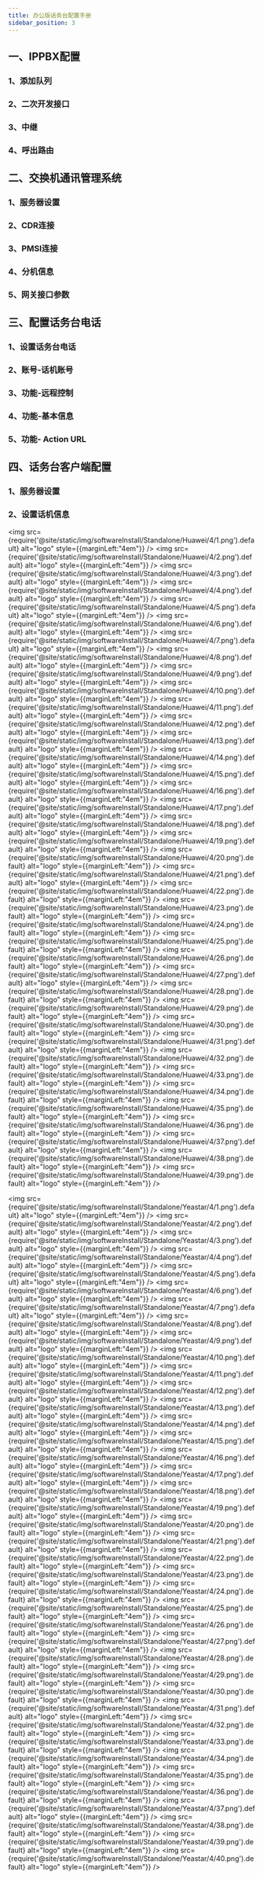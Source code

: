 ```yaml
---
title: 办公版话务台配置手册
sidebar_position: 3
---
```



## 一、IPPBX配置
### 1、添加队列
### 2、二次开发接口
### 3、中继
### 4、呼出路由



## 二、交换机通讯管理系统
### 1、服务器设置
### 2、CDR连接
### 3、PMSI连接
### 4、分机信息
### 5、网关接口参数


## 三、配置话务台电话
### 1、设置话务台电话
### 2、账号-话机账号
### 3、功能-远程控制
### 4、功能-基本信息
### 5、功能- Action URL


## 四、话务台客户端配置
### 1、服务器设置
### 2、设置话机信息







<img src={require('@site/static/img/softwareInstall/Standalone/Huawei/4/1.png').default} alt="logo" style={{marginLeft:"4em"}} />
<img src={require('@site/static/img/softwareInstall/Standalone/Huawei/4/2.png').default} alt="logo" style={{marginLeft:"4em"}} />
<img src={require('@site/static/img/softwareInstall/Standalone/Huawei/4/3.png').default} alt="logo" style={{marginLeft:"4em"}} />
<img src={require('@site/static/img/softwareInstall/Standalone/Huawei/4/4.png').default} alt="logo" style={{marginLeft:"4em"}} />
<img src={require('@site/static/img/softwareInstall/Standalone/Huawei/4/5.png').default} alt="logo" style={{marginLeft:"4em"}} />
<img src={require('@site/static/img/softwareInstall/Standalone/Huawei/4/6.png').default} alt="logo" style={{marginLeft:"4em"}} />
<img src={require('@site/static/img/softwareInstall/Standalone/Huawei/4/7.png').default} alt="logo" style={{marginLeft:"4em"}} />
<img src={require('@site/static/img/softwareInstall/Standalone/Huawei/4/8.png').default} alt="logo" style={{marginLeft:"4em"}} />
<img src={require('@site/static/img/softwareInstall/Standalone/Huawei/4/9.png').default} alt="logo" style={{marginLeft:"4em"}} />
<img src={require('@site/static/img/softwareInstall/Standalone/Huawei/4/10.png').default} alt="logo" style={{marginLeft:"4em"}} />
<img src={require('@site/static/img/softwareInstall/Standalone/Huawei/4/11.png').default} alt="logo" style={{marginLeft:"4em"}} />
<img src={require('@site/static/img/softwareInstall/Standalone/Huawei/4/12.png').default} alt="logo" style={{marginLeft:"4em"}} />
<img src={require('@site/static/img/softwareInstall/Standalone/Huawei/4/13.png').default} alt="logo" style={{marginLeft:"4em"}} />
<img src={require('@site/static/img/softwareInstall/Standalone/Huawei/4/14.png').default} alt="logo" style={{marginLeft:"4em"}} />
<img src={require('@site/static/img/softwareInstall/Standalone/Huawei/4/15.png').default} alt="logo" style={{marginLeft:"4em"}} />
<img src={require('@site/static/img/softwareInstall/Standalone/Huawei/4/16.png').default} alt="logo" style={{marginLeft:"4em"}} />
<img src={require('@site/static/img/softwareInstall/Standalone/Huawei/4/17.png').default} alt="logo" style={{marginLeft:"4em"}} />
<img src={require('@site/static/img/softwareInstall/Standalone/Huawei/4/18.png').default} alt="logo" style={{marginLeft:"4em"}} />
<img src={require('@site/static/img/softwareInstall/Standalone/Huawei/4/19.png').default} alt="logo" style={{marginLeft:"4em"}} />
<img src={require('@site/static/img/softwareInstall/Standalone/Huawei/4/20.png').default} alt="logo" style={{marginLeft:"4em"}} />
<img src={require('@site/static/img/softwareInstall/Standalone/Huawei/4/21.png').default} alt="logo" style={{marginLeft:"4em"}} />
<img src={require('@site/static/img/softwareInstall/Standalone/Huawei/4/22.png').default} alt="logo" style={{marginLeft:"4em"}} />
<img src={require('@site/static/img/softwareInstall/Standalone/Huawei/4/23.png').default} alt="logo" style={{marginLeft:"4em"}} />
<img src={require('@site/static/img/softwareInstall/Standalone/Huawei/4/24.png').default} alt="logo" style={{marginLeft:"4em"}} />
<img src={require('@site/static/img/softwareInstall/Standalone/Huawei/4/25.png').default} alt="logo" style={{marginLeft:"4em"}} />
<img src={require('@site/static/img/softwareInstall/Standalone/Huawei/4/26.png').default} alt="logo" style={{marginLeft:"4em"}} />
<img src={require('@site/static/img/softwareInstall/Standalone/Huawei/4/27.png').default} alt="logo" style={{marginLeft:"4em"}} />
<img src={require('@site/static/img/softwareInstall/Standalone/Huawei/4/28.png').default} alt="logo" style={{marginLeft:"4em"}} />
<img src={require('@site/static/img/softwareInstall/Standalone/Huawei/4/29.png').default} alt="logo" style={{marginLeft:"4em"}} />
<img src={require('@site/static/img/softwareInstall/Standalone/Huawei/4/30.png').default} alt="logo" style={{marginLeft:"4em"}} />
<img src={require('@site/static/img/softwareInstall/Standalone/Huawei/4/31.png').default} alt="logo" style={{marginLeft:"4em"}} />
<img src={require('@site/static/img/softwareInstall/Standalone/Huawei/4/32.png').default} alt="logo" style={{marginLeft:"4em"}} />
<img src={require('@site/static/img/softwareInstall/Standalone/Huawei/4/33.png').default} alt="logo" style={{marginLeft:"4em"}} />
<img src={require('@site/static/img/softwareInstall/Standalone/Huawei/4/34.png').default} alt="logo" style={{marginLeft:"4em"}} />
<img src={require('@site/static/img/softwareInstall/Standalone/Huawei/4/35.png').default} alt="logo" style={{marginLeft:"4em"}} />
<img src={require('@site/static/img/softwareInstall/Standalone/Huawei/4/36.png').default} alt="logo" style={{marginLeft:"4em"}} />
<img src={require('@site/static/img/softwareInstall/Standalone/Huawei/4/37.png').default} alt="logo" style={{marginLeft:"4em"}} />
<img src={require('@site/static/img/softwareInstall/Standalone/Huawei/4/38.png').default} alt="logo" style={{marginLeft:"4em"}} />
<img src={require('@site/static/img/softwareInstall/Standalone/Huawei/4/39.png').default} alt="logo" style={{marginLeft:"4em"}} />












<img src={require('@site/static/img/softwareInstall/Standalone/Yeastar/4/1.png').default} alt="logo" style={{marginLeft:"4em"}} />
<img src={require('@site/static/img/softwareInstall/Standalone/Yeastar/4/2.png').default} alt="logo" style={{marginLeft:"4em"}} />
<img src={require('@site/static/img/softwareInstall/Standalone/Yeastar/4/3.png').default} alt="logo" style={{marginLeft:"4em"}} />
<img src={require('@site/static/img/softwareInstall/Standalone/Yeastar/4/4.png').default} alt="logo" style={{marginLeft:"4em"}} />
<img src={require('@site/static/img/softwareInstall/Standalone/Yeastar/4/5.png').default} alt="logo" style={{marginLeft:"4em"}} />
<img src={require('@site/static/img/softwareInstall/Standalone/Yeastar/4/6.png').default} alt="logo" style={{marginLeft:"4em"}} />
<img src={require('@site/static/img/softwareInstall/Standalone/Yeastar/4/7.png').default} alt="logo" style={{marginLeft:"4em"}} />
<img src={require('@site/static/img/softwareInstall/Standalone/Yeastar/4/8.png').default} alt="logo" style={{marginLeft:"4em"}} />
<img src={require('@site/static/img/softwareInstall/Standalone/Yeastar/4/9.png').default} alt="logo" style={{marginLeft:"4em"}} />
<img src={require('@site/static/img/softwareInstall/Standalone/Yeastar/4/10.png').default} alt="logo" style={{marginLeft:"4em"}} />
<img src={require('@site/static/img/softwareInstall/Standalone/Yeastar/4/11.png').default} alt="logo" style={{marginLeft:"4em"}} />
<img src={require('@site/static/img/softwareInstall/Standalone/Yeastar/4/12.png').default} alt="logo" style={{marginLeft:"4em"}} />
<img src={require('@site/static/img/softwareInstall/Standalone/Yeastar/4/13.png').default} alt="logo" style={{marginLeft:"4em"}} />
<img src={require('@site/static/img/softwareInstall/Standalone/Yeastar/4/14.png').default} alt="logo" style={{marginLeft:"4em"}} />
<img src={require('@site/static/img/softwareInstall/Standalone/Yeastar/4/15.png').default} alt="logo" style={{marginLeft:"4em"}} />
<img src={require('@site/static/img/softwareInstall/Standalone/Yeastar/4/16.png').default} alt="logo" style={{marginLeft:"4em"}} />
<img src={require('@site/static/img/softwareInstall/Standalone/Yeastar/4/17.png').default} alt="logo" style={{marginLeft:"4em"}} />
<img src={require('@site/static/img/softwareInstall/Standalone/Yeastar/4/18.png').default} alt="logo" style={{marginLeft:"4em"}} />
<img src={require('@site/static/img/softwareInstall/Standalone/Yeastar/4/19.png').default} alt="logo" style={{marginLeft:"4em"}} />
<img src={require('@site/static/img/softwareInstall/Standalone/Yeastar/4/20.png').default} alt="logo" style={{marginLeft:"4em"}} />
<img src={require('@site/static/img/softwareInstall/Standalone/Yeastar/4/21.png').default} alt="logo" style={{marginLeft:"4em"}} />
<img src={require('@site/static/img/softwareInstall/Standalone/Yeastar/4/22.png').default} alt="logo" style={{marginLeft:"4em"}} />
<img src={require('@site/static/img/softwareInstall/Standalone/Yeastar/4/23.png').default} alt="logo" style={{marginLeft:"4em"}} />
<img src={require('@site/static/img/softwareInstall/Standalone/Yeastar/4/24.png').default} alt="logo" style={{marginLeft:"4em"}} />
<img src={require('@site/static/img/softwareInstall/Standalone/Yeastar/4/25.png').default} alt="logo" style={{marginLeft:"4em"}} />
<img src={require('@site/static/img/softwareInstall/Standalone/Yeastar/4/26.png').default} alt="logo" style={{marginLeft:"4em"}} />
<img src={require('@site/static/img/softwareInstall/Standalone/Yeastar/4/27.png').default} alt="logo" style={{marginLeft:"4em"}} />
<img src={require('@site/static/img/softwareInstall/Standalone/Yeastar/4/28.png').default} alt="logo" style={{marginLeft:"4em"}} />
<img src={require('@site/static/img/softwareInstall/Standalone/Yeastar/4/29.png').default} alt="logo" style={{marginLeft:"4em"}} />
<img src={require('@site/static/img/softwareInstall/Standalone/Yeastar/4/30.png').default} alt="logo" style={{marginLeft:"4em"}} />
<img src={require('@site/static/img/softwareInstall/Standalone/Yeastar/4/31.png').default} alt="logo" style={{marginLeft:"4em"}} />
<img src={require('@site/static/img/softwareInstall/Standalone/Yeastar/4/32.png').default} alt="logo" style={{marginLeft:"4em"}} />
<img src={require('@site/static/img/softwareInstall/Standalone/Yeastar/4/33.png').default} alt="logo" style={{marginLeft:"4em"}} />
<img src={require('@site/static/img/softwareInstall/Standalone/Yeastar/4/34.png').default} alt="logo" style={{marginLeft:"4em"}} />
<img src={require('@site/static/img/softwareInstall/Standalone/Yeastar/4/35.png').default} alt="logo" style={{marginLeft:"4em"}} />
<img src={require('@site/static/img/softwareInstall/Standalone/Yeastar/4/36.png').default} alt="logo" style={{marginLeft:"4em"}} />
<img src={require('@site/static/img/softwareInstall/Standalone/Yeastar/4/37.png').default} alt="logo" style={{marginLeft:"4em"}} />
<img src={require('@site/static/img/softwareInstall/Standalone/Yeastar/4/38.png').default} alt="logo" style={{marginLeft:"4em"}} />
<img src={require('@site/static/img/softwareInstall/Standalone/Yeastar/4/39.png').default} alt="logo" style={{marginLeft:"4em"}} />
<img src={require('@site/static/img/softwareInstall/Standalone/Yeastar/4/40.png').default} alt="logo" style={{marginLeft:"4em"}} />